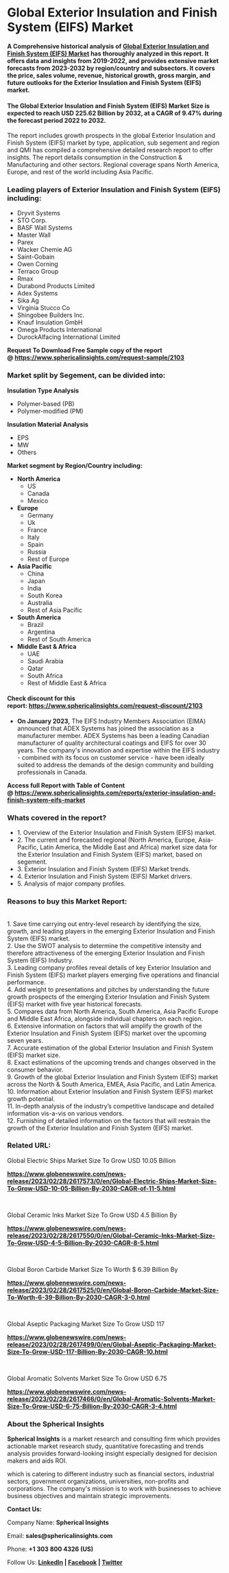 <h1 class="news-post-title">Global Exterior Insulation and Finish System (EIFS) Market&nbsp;</h1>
<p><strong>A Comprehensive historical analysis of&nbsp;<a href="https://www.sphericalinsights.com/reports/exterior-insulation-and-finish-system-eifs-market" target="_blank" rel="noreferrer noopener">Global Exterior Insulation and Finish System (EIFS) Market</a>&nbsp;has thoroughly analyzed in this report. It offers data and insights from 2019-2022, and provides extensive market forecasts from 2023-2032 by region/country and subsectors. It covers the price, sales volume, revenue, historical growth, gross margin, and future outlooks for the Exterior Insulation and Finish System (EIFS) market.</strong></p>
<h4><strong>The Global Exterior Insulation and Finish System (EIFS) Market Size is expected to reach USD 225.62 Billion by 2032, at a CAGR of 9.47% during the forecast period 2022 to 2032.</strong></h4>
<p>The report includes growth prospects in the global Exterior Insulation and Finish System (EIFS) market by type, application, sub segement and region and QMI has compiled a comprehensive detailed research report to offer insights. The report details consumption in the Construction &amp; Manufacturing and other sectors. Regional coverage spans North America, Europe, and rest of the world including Asia Pacific.</p>
<h3><strong>Leading players of Exterior Insulation and Finish System (EIFS) including:</strong></h3>
<ul>
<li>Dryvit Systems</li>
<li>STO Corp.</li>
<li>BASF Wall Systems</li>
<li>Master Wall</li>
<li>Parex</li>
<li>Wacker Chemie AG</li>
<li>Saint-Gobain</li>
<li>Owen Corning</li>
<li>Terraco Group</li>
<li>Rmax</li>
<li>Durabond Products Limited</li>
<li>Adex Systems</li>
<li>Sika Ag</li>
<li>Virginia Stucco Co</li>
<li>Shingobee Builders Inc.</li>
<li>Knauf Insulation GmbH</li>
<li>Omega Products International</li>
<li>DurockAlfacing International Limited</li>
</ul>
<p><strong>Request To Download Free Sample copy of the report @&nbsp;<a href="https://www.sphericalinsights.com/request-sample/2103">https://www.sphericalinsights.com/request-sample/2103</a></strong></p>
<h3><strong>Market split by Segement, can be divided into:</strong></h3>
<p><strong>Insulation Type Analysis</strong></p>
<ul>
<li>Polymer-based (PB)</li>
<li>Polymer-modified (PM)</li>
</ul>
<p><strong>Insulation Material Analysis</strong></p>
<ul>
<li>EPS</li>
<li>MW</li>
<li>Others</li>
</ul>
<p><strong>Market segment by Region/Country including:</strong></p>
<ul>
<li><strong>North America</strong>
<ul>
<li>US</li>
<li>Canada</li>
<li>Mexico</li>
</ul>
</li>
<li><strong>Europe</strong>
<ul>
<li>Germany</li>
<li>Uk</li>
<li>France</li>
<li>Italy</li>
<li>Spain</li>
<li>Russia</li>
<li>Rest of Europe</li>
</ul>
</li>
<li><strong>Asia Pacific</strong>
<ul>
<li>China</li>
<li>Japan</li>
<li>India</li>
<li>South Korea</li>
<li>Australia</li>
<li>Rest of Asia Pacific</li>
</ul>
</li>
<li><strong>South America</strong>
<ul>
<li>Brazil</li>
<li>Argentina</li>
<li>Rest of South America</li>
</ul>
</li>
<li><strong>Middle East &amp; Africa</strong>
<ul>
<li>UAE</li>
<li>Saudi Arabia</li>
<li>Qatar</li>
<li>South Africa</li>
<li>Rest of Middle East &amp; Africa</li>
</ul>
</li>
</ul>
<h4>Check discount for this report:&nbsp;<a href="https://www.sphericalinsights.com/request-discount/2103">https://www.sphericalinsights.com/request-discount/2103</a></h4>
<ul>
<li><strong>On January 2023,</strong>&nbsp;The EIFS Industry Members Association (EIMA) announced that ADEX Systems has joined the association as a manufacturer member. ADEX Systems has been a leading Canadian manufacturer of quality architectural coatings and EIFS for over 30 years. The company's innovation and expertise within the EIFS industry - combined with its focus on customer service - have been ideally suited to address the demands of the design community and building professionals in Canada.</li>
</ul>
<p><strong>Access full Report with Table of Content @&nbsp;<a href="https://www.sphericalinsights.com/reports/exterior-insulation-and-finish-system-eifs-market">https://www.sphericalinsights.com/reports/exterior-insulation-and-finish-system-eifs-market</a>&nbsp;</strong></p>
<h3><strong>Whats covered in the report?</strong></h3>
<ul>
<li>1. Overview of the Exterior Insulation and Finish System (EIFS) market.</li>
<li>2. The current and forecasted regional (North America, Europe, Asia-Pacific, Latin America, the Middle East and Africa) market size data for the Exterior Insulation and Finish System (EIFS) market, based on segement.</li>
<li>3. Exterior Insulation and Finish System (EIFS) Market trends.</li>
<li>4. Exterior Insulation and Finish System (EIFS) Market drivers.</li>
<li>5. Analysis of major company profiles.</li>
</ul>
<h3><strong>Reasons to buy this Market Report:</strong></h3>
<p><br />1. Save time carrying out entry-level research by identifying the size, growth, and leading players in the emerging Exterior Insulation and Finish System (EIFS) market.<br />2. Use the SWOT analysis to determine the competitive intensity and therefore attractiveness of the emerging Exterior Insulation and Finish System (EIFS) Industry.<br />3. Leading company profiles reveal details of key Exterior Insulation and Finish System (EIFS) market players emerging five operations and financial performance.<br />4. Add weight to presentations and pitches by understanding the future growth prospects of the emerging Exterior Insulation and Finish System (EIFS) market with five year historical forecasts.<br />5. Compares data from North America, South America, Asia Pacific Europe and Middle East Africa, alongside individual chapters on each region.<br />6. Extensive information on factors that will amplify the growth of the Exterior Insulation and Finish System (EIFS) market over the upcoming seven years.<br />7. Accurate estimation of the global Exterior Insulation and Finish System (EIFS) market size.<br />8. Exact estimations of the upcoming trends and changes observed in the consumer behavior.<br />9. Growth of the global Exterior Insulation and Finish System (EIFS) market across the North &amp; South America, EMEA, Asia Pacific, and Latin America.<br />10. Information about Exterior Insulation and Finish System (EIFS) market growth potential.<br />11. In-depth analysis of the industry&rsquo;s competitive landscape and detailed information vis-a-vis on various vendors.<br />12. Furnishing of detailed information on the factors that will restrain the growth of the Exterior Insulation and Finish System (EIFS) market.</p>
<h3><strong>Related URL:</strong></h3>
<p>Global Electric Ships Market Size To Grow USD 10.05 Billion</p>
<p><strong><a href="https://www.globenewswire.com/news-release/2023/02/28/2617573/0/en/Global-Electric-Ships-Market-Size-To-Grow-USD-10-05-Billion-By-2030-CAGR-of-11-5.html">https://www.globenewswire.com/news-release/2023/02/28/2617573/0/en/Global-Electric-Ships-Market-Size-To-Grow-USD-10-05-Billion-By-2030-CAGR-of-11-5.html</a>&nbsp;</strong></p>
<p>&nbsp;</p>
<p>Global Ceramic Inks Market Size To Grow USD 4.5 Billion By</p>
<p><strong><a href="https://www.globenewswire.com/news-release/2023/02/28/2617550/0/en/Global-Ceramic-Inks-Market-Size-To-Grow-USD-4-5-Billion-By-2030-CAGR-8-5.html">https://www.globenewswire.com/news-release/2023/02/28/2617550/0/en/Global-Ceramic-Inks-Market-Size-To-Grow-USD-4-5-Billion-By-2030-CAGR-8-5.html</a>&nbsp;</strong></p>
<p>&nbsp;</p>
<p>Global Boron Carbide Market Size To Worth $ 6.39 Billion By</p>
<p><strong><a href="https://www.globenewswire.com/news-release/2023/02/28/2617525/0/en/Global-Boron-Carbide-Market-Size-To-Worth-6-39-Billion-By-2030-CAGR-3-0.html">https://www.globenewswire.com/news-release/2023/02/28/2617525/0/en/Global-Boron-Carbide-Market-Size-To-Worth-6-39-Billion-By-2030-CAGR-3-0.html</a>&nbsp;</strong></p>
<p>&nbsp;</p>
<p>Global Aseptic Packaging Market Size To Grow USD 117</p>
<p><strong><a href="https://www.globenewswire.com/news-release/2023/02/28/2617499/0/en/Global-Aseptic-Packaging-Market-Size-To-Grow-USD-117-Billion-By-2030-CAGR-10.html">https://www.globenewswire.com/news-release/2023/02/28/2617499/0/en/Global-Aseptic-Packaging-Market-Size-To-Grow-USD-117-Billion-By-2030-CAGR-10.html</a>&nbsp;</strong></p>
<p>&nbsp;</p>
<p>Global Aromatic Solvents Market Size To Grow USD 6.75</p>
<p><strong><a href="https://www.globenewswire.com/news-release/2023/02/28/2617466/0/en/Global-Aromatic-Solvents-Market-Size-To-Grow-USD-6-75-Billion-By-2030-CAGR-3-4.html">https://www.globenewswire.com/news-release/2023/02/28/2617466/0/en/Global-Aromatic-Solvents-Market-Size-To-Grow-USD-6-75-Billion-By-2030-CAGR-3-4.html</a>&nbsp;</strong></p>
<h3><strong>About the Spherical Insights</strong></h3>
<p><strong>Spherical Insights</strong>&nbsp;is a market research and consulting firm which provides actionable market research study, quantitative forecasting and trends analysis provides forward-looking insight especially designed for decision makers and aids ROI.</p>
<p>which is catering to different industry such as financial sectors, industrial sectors, government organizations, universities, non-profits and corporations. The company's mission is to work with businesses to achieve business objectives and maintain strategic improvements.</p>
<p><strong>Contact Us:</strong></p>
<p>Company Name:&nbsp;<strong>Spherical Insights</strong></p>
<p>Email:&nbsp;<strong>sales@sphericalinsights.com</strong></p>
<p>Phone:&nbsp;<strong>+1 303 800 4326 (US)</strong></p>
<p>Follow Us:&nbsp;<strong><a href="https://www.linkedin.com/company/spherical-insight/"><u>LinkedIn</u></a>&nbsp;|&nbsp;<a href="https://www.facebook.com/sphericalinsights22"><u>Facebook</u></a>&nbsp;|&nbsp;<a href="https://twitter.com/SInsights_US"><u>Twitter</u></a></strong></p>
